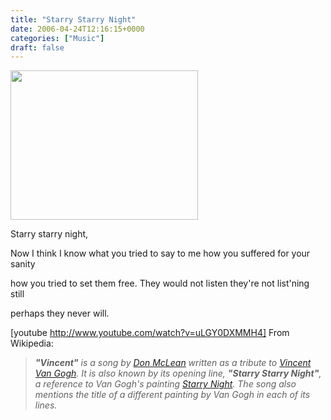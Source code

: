 ```yaml
---
title: "Starry Starry Night"
date: 2006-04-24T12:16:15+0000
categories: ["Music"]
draft: false
---
```


<img src="http://upload.wikimedia.org/wikipedia/commons/thumb/c/cd/VanGogh-starry_night.jpg/300px-VanGogh-starry_night.jpg" align="texttop" height="239" width="300" />

Starry starry night,

Now I think I know what you tried to say to me
how you suffered for your sanity

how you tried to set them free.
They would not listen
they're not list'ning still

perhaps they never will.

[youtube http://www.youtube.com/watch?v=uLGY0DXMMH4]
From Wikipedia:
<blockquote><i><b>"Vincent"</b> is a song by <a href="http://en.wikipedia.org/wiki/Don_McLean" title="Don McLean">Don McLean</a> written as a tribute to <a href="http://en.wikipedia.org/wiki/Vincent_Van_Gogh" title="Vincent Van Gogh">Vincent Van Gogh</a>. It is also known by its opening line, <b>"Starry Starry Night"</b>, a reference to Van Gogh's painting </i><i><a href="http://en.wikipedia.org/wiki/Starry_Night" title="Starry Night">Starry Night</a>. The song also mentions the title of a different painting by Van Gogh in each of its lines. </i></blockquote>
